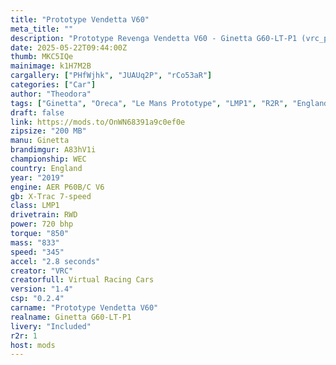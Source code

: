 ```yaml
---
title: "Prototype Vendetta V60"
meta_title: ""
description: "Prototype Revenga Vendetta V60 - Ginetta G60-LT-P1 (vrc_pt_2019_vendetta_v60) by VRC"
date: 2025-05-22T09:44:00Z
thumb: MKC5IQe
mainimage: k1H7M2B
cargallery: ["PHfWjhk", "JUAUq2P", "rCo53aR"]
categories: ["Car"]
author: "Theodora"
tags: ["Ginetta", "Oreca", "Le Mans Prototype", "LMP1", "R2R", "England", "2019", "VRC"]
draft: false
link: https://mods.to/OnWN68391a9c0ef0e
zipsize: "200 MB"
manu: Ginetta
brandimgur: A83hV1i
championship: WEC
country: England
year: "2019"
engine: AER P60B/C V6
gb: X-Trac 7-speed
class: LMP1
drivetrain: RWD
power: 720 bhp 
torque: "850"
mass: "833"
speed: "345"
accel: "2.8 seconds"
creator: "VRC"
creatorfull: Virtual Racing Cars
version: "1.4"
csp: "0.2.4"
carname: "Prototype Vendetta V60"
realname: Ginetta G60-LT-P1
livery: "Included"
r2r: 1
host: mods
---
```

